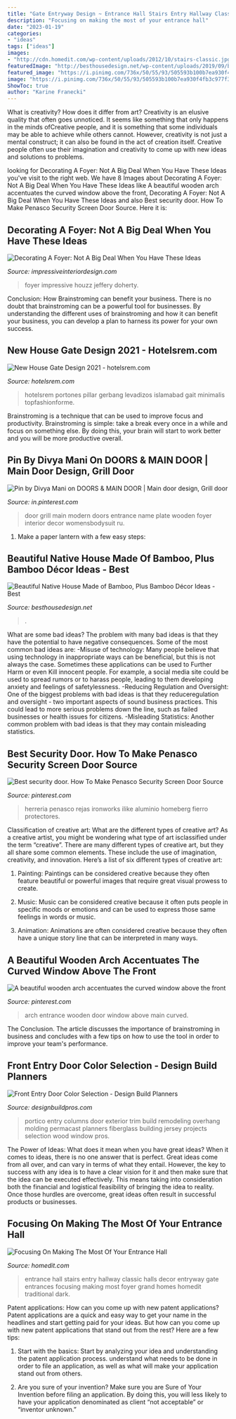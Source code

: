 ```yaml
---
title: "Gate Entryway Design ~ Entrance Hall Stairs Entry Hallway Classic Halls Decor Entryway Gate Entrances Focusing Making Most Foyer Grand Homes Homedit Traditional Dark"
description: "Focusing on making the most of your entrance hall"
date: "2023-01-19"
categories:
- "ideas"
tags: ["ideas"]
images:
- "http://cdn.homedit.com/wp-content/uploads/2012/10/stairs-classic.jpg"
featuredImage: "http://besthousedesign.net/wp-content/uploads/2019/09/bamboo-house-1.png"
featured_image: "https://i.pinimg.com/736x/50/55/93/505593b100b7ea930f4fb3c977f3844b--wooden-arch-entrance-ways.jpg"
image: "https://i.pinimg.com/736x/50/55/93/505593b100b7ea930f4fb3c977f3844b--wooden-arch-entrance-ways.jpg"
ShowToc: true
author: "Karine Franecki"
---
```



What is creativity? How does it differ from art?
Creativity is an elusive quality that often goes unnoticed. It seems like something that only happens in the minds ofCreative people, and it is something that some individuals may be able to achieve while others cannot. However, creativity is not just a mental construct; it can also be found in the act of creation itself. Creative people often use their imagination and creativity to come up with new ideas and solutions to problems.

	

		
looking for Decorating A Foyer: Not A Big Deal When You Have These Ideas you've visit to the right web. We have 8 Images about Decorating A Foyer: Not A Big Deal When You Have These Ideas like A beautiful wooden arch accentuates the curved window above the front, Decorating A Foyer: Not A Big Deal When You Have These Ideas and also Best security door. How To Make Penasco Security Screen Door Source. Here it is:
		
    
## Decorating A Foyer: Not A Big Deal When You Have These Ideas

<img loading=lazy src="https://www.impressiveinteriordesign.com/wp-content/uploads/2016/02/Impressive-Design-Ideas-For-Foyers7.jpg" onerror="this.onerror=null;this.src='https://tse1.mm.bing.net/th?id=OIP.DLAKXeaI_5Y7y86u1ZBPUQHaKv&amp;pid=15.1';" alt="Decorating A Foyer: Not A Big Deal When You Have These Ideas">

_Source: impressiveinteriordesign.com_

>foyer impressive houzz jeffery doherty. 

	

Conclusion: How Brainstroming can benefit your business.
There is no doubt that brainstroming can be a powerful tool for businesses. By understanding the different uses of brainstroming and how it can benefit your business, you can develop a plan to harness its power for your own success.

    
## New House Gate Design 2021 - Hotelsrem.com

<img loading=lazy src="https://hotelsrem.com/wp-content/uploads/2020/07/new-house-gate-design-lovely-gate-good-with-images-of-new-house-gate-design.jpg" onerror="this.onerror=null;this.src='https://tse3.mm.bing.net/th?id=OIP.tBmWEc0-779KYmy3tUq4rgHaJ4&amp;pid=15.1';" alt="New House Gate Design 2021 - hotelsrem.com">

_Source: hotelsrem.com_

>hotelsrem portones pillar gerbang levadizos islamabad gait minimalis topfashionforme. 

	

Brainstroming is a technique that can be used to improve focus and productivity. Brainstroming is simple: take a break every once in a while and focus on something else. By doing this, your brain will start to work better and you will be more productive overall.

    
## Pin By Divya Mani On DOORS &amp; MAIN DOOR | Main Door Design, Grill Door

<img loading=lazy src="https://i.pinimg.com/736x/d7/f9/07/d7f907b640c150b0449e492de85c18e7.jpg" onerror="this.onerror=null;this.src='https://tse1.mm.bing.net/th?id=OIP.tVBz8Tqc4L9kcdYdta4UXQHaLL&amp;pid=15.1';" alt="Pin by Divya Mani on DOORS &amp; MAIN DOOR | Main door design, Grill door">

_Source: in.pinterest.com_

>door grill main modern doors entrance name plate wooden foyer interior decor womensbodysuit ru. 

	

1. Make a paper lantern with a few easy steps:

    
## Beautiful Native House Made Of Bamboo, Plus Bamboo Décor Ideas - Best

<img loading=lazy src="http://besthousedesign.net/wp-content/uploads/2019/09/bamboo-house-1.png" onerror="this.onerror=null;this.src='https://tse2.mm.bing.net/th?id=OIP.PfctuaKEKzyodzaP7ZZP9gHaD4&amp;pid=15.1';" alt="Beautiful Native House Made of Bamboo, Plus Bamboo Décor Ideas - Best">

_Source: besthousedesign.net_

>. 

	

What are some bad ideas?
The problem with many bad ideas is that they have the potential to have negative consequences. Some of the most common bad ideas are: 
-Misuse of technology: Many people believe that using technology in inappropriate ways can be beneficial, but this is not always the case. Sometimes these applications can be used to Further Harm or even Kill innocent people. For example, a social media site could be used to spread rumors or to harass people, leading to them developing anxiety and feelings of safetylessness. 
-Reducing Regulation and Oversight: One of the biggest problems with bad ideas is that they reduceregulation and oversight - two important aspects of sound business practices. This could lead to more serious problems down the line, such as failed businesses or health issues for citizens. 
-Misleading Statistics: Another common problem with bad ideas is that they may contain misleading statistics.

    
## Best Security Door. How To Make Penasco Security Screen Door Source

<img loading=lazy src="https://i.pinimg.com/originals/81/1a/64/811a646a5bcb039bed7cc97148748645.jpg" onerror="this.onerror=null;this.src='https://tse2.mm.bing.net/th?id=OIP.hYCUPdygrC7wHxiePDFz3QHaLH&amp;pid=15.1';" alt="Best security door. How To Make Penasco Security Screen Door Source">

_Source: pinterest.com_

>herreria penasco rejas ironworks ilike aluminio homeberg fierro protectores. 

	

Classification of creative art: What are the different types of creative art?
As a creative artist, you might be wondering what type of art isclassified under the term “creative”. There are many different types of creative art, but they all share some common elements. These include the use of imagination, creativity, and innovation. Here’s a list of six different types of creative art:
1. Painting: Paintings can be considered creative because they often feature beautiful or powerful images that require great visual prowess to create.

2. Music: Music can be considered creative because it often puts people in specific moods or emotions and can be used to express those same feelings in words or music.

3. Animation: Animations are often considered creative because they often have a unique story line that can be interpreted in many ways.


    
## A Beautiful Wooden Arch Accentuates The Curved Window Above The Front

<img loading=lazy src="https://i.pinimg.com/736x/50/55/93/505593b100b7ea930f4fb3c977f3844b--wooden-arch-entrance-ways.jpg" onerror="this.onerror=null;this.src='https://tse1.mm.bing.net/th?id=OIP.-Fp9-3M8ofj_Os65m3BQWAHaLe&amp;pid=15.1';" alt="A beautiful wooden arch accentuates the curved window above the front">

_Source: pinterest.com_

>arch entrance wooden door window above main curved. 

	

The Conclusion.
The article discusses the importance of brainstroming in business and concludes with a few tips on how to use the tool in order to improve your team's performance.

    
## Front Entry Door Color Selection - Design Build Planners

<img loading=lazy src="https://www.designbuildpros.com/wp-content/uploads/2016/02/Entry-Door-Options-and-Choices-5-Design-Build-Pros.jpg" onerror="this.onerror=null;this.src='https://tse3.mm.bing.net/th?id=OIP.kYsULVCtV3P95TSRlpZ0VgHaFE&amp;pid=15.1';" alt="Front Entry Door Color Selection - Design Build Planners">

_Source: designbuildpros.com_

>portico entry columns door exterior trim build remodeling overhang molding permacast planners fiberglass building jersey projects selection wood window pros. 

	

The Power of Ideas: What does it mean when you have great ideas?
When it comes to ideas, there is no one answer that is perfect. Great ideas come from all over, and can vary in terms of what they entail. However, the key to success with any idea is to have a clear vision for it and then make sure that the idea can be executed effectively. This means taking into consideration both the financial and logistical feasibility of bringing the idea to reality. Once those hurdles are overcome, great ideas often result in successful products or businesses.

    
## Focusing On Making The Most Of Your Entrance Hall

<img loading=lazy src="http://cdn.homedit.com/wp-content/uploads/2012/10/stairs-classic.jpg" onerror="this.onerror=null;this.src='https://tse2.mm.bing.net/th?id=OIP.sonyAxsvJSTBcJTmABF5HwHaKG&amp;pid=15.1';" alt="Focusing On Making The Most Of Your Entrance Hall">

_Source: homedit.com_

>entrance hall stairs entry hallway classic halls decor entryway gate entrances focusing making most foyer grand homes homedit traditional dark. 

	

Patent applications: How can you come up with new patent applications?
Patent applications are a quick and easy way to get your name in the headlines and start getting paid for your ideas. But how can you come up with new patent applications that stand out from the rest? Here are a few tips: 
1. Start with the basics: Start by analyzing your idea and understanding the patent application process. understand what needs to be done in order to file an application, as well as what will make your application stand out from others. 

2. Are you sure of your invention? Make sure you are Sure of Your Invention before filing an application. By doing this, you will less likely to have your application denominated as client “not acceptable” or “inventor unknown.” 


